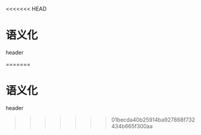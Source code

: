 <<<<<<< HEAD
# 语义化

header

=======
# 语义化

header

>>>>>>> 01becda40b25914ba927868f732434b665f300aa
